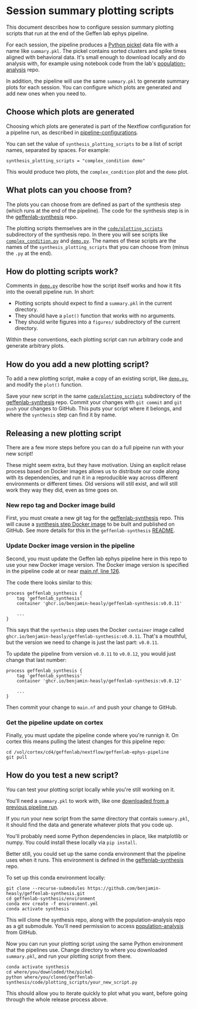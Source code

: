 # Session summary plotting scripts

This document describes how to configure session summary plotting scripts that run at the end of the Geffen lab ephys pipeline.

For each session, the pipeline produces a [Python pickel](https://docs.python.org/3/library/pickle.html) data file with a name like `summary.pkl`.
The pickel contains sorted clusters and spike times aligned with behavioral data.
It's small enough to download locally and do analysis with, for example using notebook code from the lab's [population-analysis](https://github.com/jcollina/population-analysis) repo.

In addition, the pipeline will use the same `summary.pkl` to generate summary plots for each session.
You can configure which plots are generated and add new ones when you need to.

## Choose which plots are generated

Choosing which plots are generated is part of the Nextflow configuration for a pipeline run, as described in [pipeline-configurations](./pipeline-configurations.md).

You can set the value of `synthesis_plotting_scripts` to be a list of script names, separated by spaces.  For example:

```
synthesis_plotting_scripts = "complex_condition demo"
```

This would produce two plots, the `complex_condition` plot and the `demo` plot.

## What plots can you choose from?

The plots you can choose from are defined as part of the synthesis step (which runs at the end of the pipeline).
The code for the synthesis step is in the [geffenlab-synthesis](https://github.com/benjamin-heasly/geffenlab-synthesis) repo.

The plotting scripts themselves are in the [`code/plotting_scripts`](https://github.com/benjamin-heasly/geffenlab-synthesis/tree/main/code/plotting_scripts) subdirectory of the synthesis repo.
In there you will see scripts like [`complex_condition.py`](https://github.com/benjamin-heasly/geffenlab-synthesis/blob/main/code/plotting_scripts/complex_condition.py) and [`demo.py`](https://github.com/benjamin-heasly/geffenlab-synthesis/blob/main/code/plotting_scripts/demo.py).  The names of these scripts are the names of the `synthesis_plotting_scripts` that you can choose from (minus the `.py` at the end).

## How do plotting scripts work?

Comments in [`demo.py`](https://github.com/benjamin-heasly/geffenlab-synthesis/blob/main/code/plotting_scripts/demo.py) describe how the script itself works and how it fits into the overall pipeline run.  In short:

 - Plotting scripts should expect to find a `summary.pkl` in the current directory.
 - They should have a `plot()` function that works with no arguments.
 - They should write figures into a `figures/` subdirectory of the current directory.

Within these conventions, each plotting script can run arbitrary code and generate arbitrary plots.

## How do you add a new plotting script?

To add a new plotting script, make a copy of an existing script, like [`demo.py`](https://github.com/benjamin-heasly/geffenlab-synthesis/blob/main/code/plotting_scripts/demo.py), and modify the `plot()` function.

Save your new script in the same [`code/plotting_scripts`](https://github.com/benjamin-heasly/geffenlab-synthesis/tree/main/code/plotting_scripts) subdirectory of the [geffenlab-synthesis](https://github.com/benjamin-heasly/geffenlab-synthesis) repo.  Commit your changes with `git commit` and `git push` your changes to GitHub.  This puts your script where it belongs, and where the `synthesis` step can find it by name.

## Releasing a new plotting script

There are a few more steps before you can do a full pipeine run with your new script!

These might seem extra, but they have motivation.  Using an explicit relase process based on Docker images allows us to distribute our code along with its dependencies, and run it in a reproducible way across different environments or different times.  Old versions will still exist, and will still work they way they did, even as time goes on.

### New repo tag and Docker image build

First, you must create a new git tag for the [geffenlab-synthesis](https://github.com/benjamin-heasly/geffenlab-synthesis) repo.  This will cause a [synthesis step Docker image](https://github.com/benjamin-heasly/geffenlab-synthesis/pkgs/container/geffenlab-synthesis) to be built and published on GitHub.  See more details for this in the `geffenlab-synthesis` [README](https://github.com/benjamin-heasly/geffenlab-synthesis/pkgs/container/geffenlab-synthesis#building-docker-image-versions).


### Update Docker image version in the pipeline

Second, you must update the Geffen lab ephys pipeline here in this repo to use your new Docker image version.
The Docker image version is specified in the pipeline code at or near [main.nf, line 126](https://github.com/benjamin-heasly/geffenlab-ephys-pipeline/blob/master/pipeline/main.nf#L126).

The code there looks similar to this:

```
process geffenlab_synthesis {
    tag 'geffenlab_synthesis'
    container 'ghcr.io/benjamin-heasly/geffenlab-synthesis:v0.0.11'

    ...
}
```

This says that the `synthesis` step uses the Docker `container` image called `ghcr.io/benjamin-heasly/geffenlab-synthesis:v0.0.11`.  That's a mouthful, but the version we need to change is just the last part: `v0.0.11`.

To update the pipeline from version `v0.0.11` to `v0.0.12`, you would just change that last number:

```
process geffenlab_synthesis {
    tag 'geffenlab_synthesis'
    container 'ghcr.io/benjamin-heasly/geffenlab-synthesis:v0.0.12'

    ...
}
```

Then commit your change to `main.nf` and push your change to GitHub.

### Get the pipeline update on cortex

Finally, you must update the pipeline conde where you're runnign it.
On cortex this means pulling the latest changes for this pipeline repo:

```
cd /vol/cortex/cd4/geffenlab/nextflow/geffenlab-ephys-pipeline
git pull
```

## How do you test a new script?

You can test your plotting script locally while you're still working on it.

You'll need a `summary.pkl` to work with, like one [downloaded from a previous pipeline run](https://github.com/benjamin-heasly/geffenlab-ephys-pipeline/blob/master/cortex-moving-data.md#download-results-from-cortex).

If you run your new script from the same directory that contais `summary.pkl`, it should find the data and generate whatever plots that you code up.

You'll probably need some Python dependencies in place, like matplotlib or numpy.
You could install these locally via `pip install`.

Better still, you could set up the same conda environment that the pipeline uses when it runs.
This environment is defined in the [geffenlab-synthesis](https://github.com/benjamin-heasly/geffenlab-synthesis) repo.

To set up this conda environment locally:

```
git clone --recurse-submodules https://github.com/benjamin-heasly/geffenlab-synthesis.git
cd geffenlab-synthesis/environment
conda env create -f environment.yml
conda activate synthesis
```

This will clone the synthesis repo, along with the population-analysis repo as a git submodule.
You'll need permission to access [population-analysis](https://github.com/jcollina/population-analysis) from GitHub.

Now you can run your plotting script using the same Python environment that the pipelines use.
Change directory to where you downloaded `summary.pkl`, and run your plotting script from there.

```
conda activate synthesis
cd where/you/downloded/the/pickel
python where/you/cloned/geffenlab-synthesis/code/plotting_scripts/your_new_script.py
```

This should allow you to iterate quickly to plot what you want, before going through the whole release process above.
